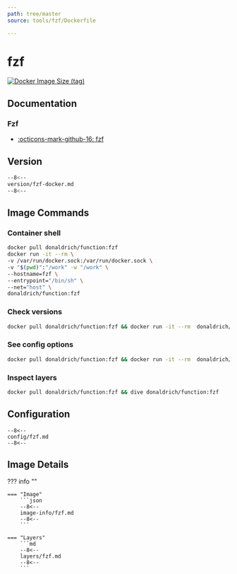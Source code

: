 ```yaml
---
path: tree/master
source: tools/fzf/Dockerfile

---
```


# fzf

[![Docker Image Size (tag)](https://img.shields.io/docker/image-size/donaldrich/function/fzf?color=blue&label=donaldrich/function:fzf&logo=docker&style=flat-square)](https://hub.docker.com/r/donaldrich/function/fzf)

## Documentation

### Fzf

* [:octicons-mark-github-16: fzf](https://github.com/fzf)

## Version

```sh
--8<--
version/fzf-docker.md
--8<--
```

## Image Commands

### Container shell

```sh
docker pull donaldrich/function:fzf
docker run -it --rm \
-v /var/run/docker.sock:/var/run/docker.sock \
-v "$(pwd)":"/work" -w "/work" \
--hostname=fzf \
--entrypoint="/bin/sh" \
--net="host" \
donaldrich/function:fzf
```

### Check versions

```sh
docker pull donaldrich/function:fzf && docker run -it --rm  donaldrich/function:fzf validate
```

### See config options

```sh
docker pull donaldrich/function:fzf && docker run -it --rm  donaldrich/function:fzf help
```

### Inspect layers

```sh
docker pull donaldrich/function:fzf && dive donaldrich/function:fzf
```

## Configuration

```
--8<--
config/fzf.md
--8<--
```

## Image Details

??? info ""

    === "Image"
        ```json
        --8<--
        image-info/fzf.md
        --8<--
        ```

    === "Layers"
        ```md
        --8<--
        layers/fzf.md
        --8<--
        ```

